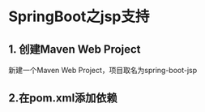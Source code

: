 # SpringBoot之jsp支持
## 1. 创建Maven Web Project
新建一个Maven Web Project，项目取名为spring-boot-jsp
## 2.在pom.xml添加依赖 